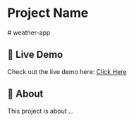 # Project Name
﻿# weather-app

## 🚀 Live Demo
Check out the live demo here: [Click Here](https://weather-app-seven-snowy-99.vercel.app/)

## 📖 About
This project is about ...

